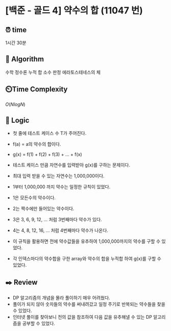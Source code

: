# [백준 - 골드 4] 약수의 합 (11047 번)

## ⏰  **time**

1시간 30분

## :pushpin: **Algorithm**

수학
정수론
누적 합
소수 판정
에라토스테네스의 체

## ⏲️**Time Complexity**

$O(NlogN)$

## :round_pushpin: **Logic**

- 첫 줄에 테스트 케이스 수 T가 주어진다.
- f(a) = a의 약수의 합이다.
- g(x) = f(1) + f(2) + f(3) + ... + f(x)
- 테스트 케이스 만큼 자연수를 입력받아 g(x)를 구하는 문제이다.

- 최대 입력 받을 수 있는 자연수는 1,000,000이다.
- 1부터 1,000,000 까지 약수는 일정한 규칙이 있었다.
- 1은 모든수의 약수이다.
- 2는 짝수에만 들어있는 약수이다.
- 3은 3, 6, 9, 12, ... 처럼 3번째마다 약수가 있다.
- 4는 4, 8, 12, 16, ... 처럼 4번째마다 약수가 나온다.
- 이 규칙을 활용하면 전에 약수값들을 유추하여 1,000,000까지의 약수를 구할 수 있었다.

- 각 인덱스마다의 약수합을 구한 array와 약수의 합을 누적합 하여 g(x)를 구할 수 있었다.

## :black_nib: **Review**

- DP 알고리즘의 개념을 몰라 풀이하기 매우 어려웠다.
- 풀이가 되지 않아 숫자들의 약수를 써내려갔고 일정 주기로 반복되는 약수들을 찾을 수 있었다.
- 인터넷 풀이를 찾아보니 전의 값을 참조하여 다음 값을 유추해낼 수 있는 DP 알고리즘을 공부할 수 있었다.